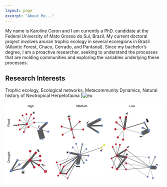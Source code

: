 ```yaml
---
layout: page
excerpt: "About Me..."
---
```


My name is Karoline Ceron and I am currently a PhD. candidate at the Federal University of Mato Grosso do Sul, Brazil. My current doctoral project involves anuran trophic ecology in several ecoregions in Brazil (Atlantic Forest, Chaco, Cerrado, and Pantanal). Since my bachelor’s degree, I am a proactive researcher, seeking to understand the processes that are molding communities and exploring the variables underlying these processes.  
## Research Interests
Trophic ecology, Ecological networks, Metacommunity Dynamics, Natural history of Neotropical Herpetofauna |![eu](DSC_5612.jpg)

![prancha](Prancha.jpg)
